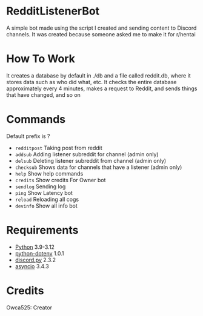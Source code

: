 # RedditListenerBot
A simple bot made using the script I created and sending content to Discord channels.
It was created because someone asked me to make it for r/hentai
# How To Work
It creates a database by default in ./db and a file called reddit.db, where it stores data such as who did what, etc. It checks the entire database approximately every 4 minutes, makes a request to Reddit, and sends things that have changed, and so on
# Commands
Default prefix is ?
- `redditpost` Taking post from reddit
- `addsub` Adding listener subreddit for channel (admin only)
- `delsub` Deleting listener subreddit from channel (admin only)
- `checksub` Shows data for channels that have a listener (admin only)
- `help` Show help commands
- `credits` Show credits
  For Owner bot
- `sendlog` Sending log
- `ping` Show Latency bot
- `reload` Reloading all cogs
- `devinfo` Show all info bot
# Requirements
- [Python](https://www.python.org/) 3.9-3.12
- [python-dotenv](https://pypi.org/project/python-dotenv/) 1.0.1
- [discord.py](https://pypi.org/project/discord.py/) 2.3.2
- [asyncio](https://pypi.org/project/asyncio/) 3.4.3
# Credits
Owca525: Creator
